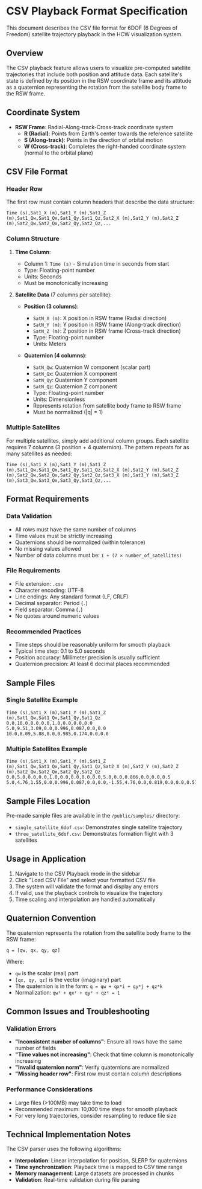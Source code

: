 # CSV Playback Format Specification

This document describes the CSV file format for 6DOF (6 Degrees of Freedom) satellite trajectory playback in the HCW visualization system.

## Overview

The CSV playback feature allows users to visualize pre-computed satellite trajectories that include both position and attitude data. Each satellite's state is defined by its position in the RSW coordinate frame and its attitude as a quaternion representing the rotation from the satellite body frame to the RSW frame.

## Coordinate System

- **RSW Frame**: Radial-Along-track-Cross-track coordinate system
  - **R (Radial)**: Points from Earth's center towards the reference satellite
  - **S (Along-track)**: Points in the direction of orbital motion
  - **W (Cross-track)**: Completes the right-handed coordinate system (normal to the orbital plane)

## CSV File Format

### Header Row
The first row must contain column headers that describe the data structure:

```
Time (s),Sat1_X (m),Sat1_Y (m),Sat1_Z (m),Sat1_Qw,Sat1_Qx,Sat1_Qy,Sat1_Qz,Sat2_X (m),Sat2_Y (m),Sat2_Z (m),Sat2_Qw,Sat2_Qx,Sat2_Qy,Sat2_Qz,...
```

### Column Structure

1. **Time Column**: 
   - Column 1: `Time (s)` - Simulation time in seconds from start
   - Type: Floating-point number
   - Units: Seconds
   - Must be monotonically increasing

2. **Satellite Data** (7 columns per satellite):
   - **Position (3 columns)**:
     - `SatN_X (m)`: X position in RSW frame (Radial direction)
     - `SatN_Y (m)`: Y position in RSW frame (Along-track direction) 
     - `SatN_Z (m)`: Z position in RSW frame (Cross-track direction)
     - Type: Floating-point number
     - Units: Meters
   
   - **Quaternion (4 columns)**:
     - `SatN_Qw`: Quaternion W component (scalar part)
     - `SatN_Qx`: Quaternion X component 
     - `SatN_Qy`: Quaternion Y component
     - `SatN_Qz`: Quaternion Z component
     - Type: Floating-point number
     - Units: Dimensionless
     - Represents rotation from satellite body frame to RSW frame
     - Must be normalized (|q| = 1)

### Multiple Satellites

For multiple satellites, simply add additional column groups. Each satellite requires 7 columns (3 position + 4 quaternion). The pattern repeats for as many satellites as needed:

```
Time (s),Sat1_X (m),Sat1_Y (m),Sat1_Z (m),Sat1_Qw,Sat1_Qx,Sat1_Qy,Sat1_Qz,Sat2_X (m),Sat2_Y (m),Sat2_Z (m),Sat2_Qw,Sat2_Qx,Sat2_Qy,Sat2_Qz,Sat3_X (m),Sat3_Y (m),Sat3_Z (m),Sat3_Qw,Sat3_Qx,Sat3_Qy,Sat3_Qz,...
```

## Format Requirements

### Data Validation
- All rows must have the same number of columns
- Time values must be strictly increasing
- Quaternions should be normalized (within tolerance)
- No missing values allowed
- Number of data columns must be: `1 + (7 × number_of_satellites)`

### File Requirements
- File extension: `.csv`
- Character encoding: UTF-8
- Line endings: Any standard format (LF, CRLF)
- Decimal separator: Period (`.`)
- Field separator: Comma (`,`)
- No quotes around numeric values

### Recommended Practices
- Time steps should be reasonably uniform for smooth playback
- Typical time step: 0.1 to 5.0 seconds
- Position accuracy: Millimeter precision is usually sufficient
- Quaternion precision: At least 6 decimal places recommended

## Sample Files

### Single Satellite Example
```csv
Time (s),Sat1_X (m),Sat1_Y (m),Sat1_Z (m),Sat1_Qw,Sat1_Qx,Sat1_Qy,Sat1_Qz
0.0,10.0,0.0,0.0,1.0,0.0,0.0,0.0
5.0,9.51,3.09,0.0,0.996,0.087,0.0,0.0
10.0,8.09,5.88,0.0,0.985,0.174,0.0,0.0
```

### Multiple Satellites Example
```csv
Time (s),Sat1_X (m),Sat1_Y (m),Sat1_Z (m),Sat1_Qw,Sat1_Qx,Sat1_Qy,Sat1_Qz,Sat2_X (m),Sat2_Y (m),Sat2_Z (m),Sat2_Qw,Sat2_Qx,Sat2_Qy,Sat2_Qz
0.0,5.0,0.0,0.0,1.0,0.0,0.0,0.0,0.0,5.0,0.0,0.866,0.0,0.0,0.5
5.0,4.76,1.55,0.0,0.996,0.087,0.0,0.0,-1.55,4.76,0.0,0.819,0.0,0.0,0.574
```

## Sample Files Location

Pre-made sample files are available in the `/public/samples/` directory:
- `single_satellite_6dof.csv`: Demonstrates single satellite trajectory
- `three_satellite_6dof.csv`: Demonstrates formation flight with 3 satellites

## Usage in Application

1. Navigate to the CSV Playback mode in the sidebar
2. Click "Load CSV File" and select your formatted CSV file
3. The system will validate the format and display any errors
4. If valid, use the playback controls to visualize the trajectory
5. Time scaling and interpolation are handled automatically

## Quaternion Convention

The quaternion represents the rotation from the satellite body frame to the RSW frame:

```
q = [qw, qx, qy, qz]
```

Where:
- `qw` is the scalar (real) part
- `[qx, qy, qz]` is the vector (imaginary) part
- The quaternion is in the form: `q = qw + qx*i + qy*j + qz*k`
- Normalization: `qw² + qx² + qy² + qz² = 1`

## Common Issues and Troubleshooting

### Validation Errors
- **"Inconsistent number of columns"**: Ensure all rows have the same number of fields
- **"Time values not increasing"**: Check that time column is monotonically increasing
- **"Invalid quaternion norm"**: Verify quaternions are normalized
- **"Missing header row"**: First row must contain column descriptions

### Performance Considerations
- Large files (>100MB) may take time to load
- Recommended maximum: 10,000 time steps for smooth playback
- For very long trajectories, consider resampling to reduce file size

## Technical Implementation Notes

The CSV parser uses the following algorithms:
- **Interpolation**: Linear interpolation for position, SLERP for quaternions
- **Time synchronization**: Playback time is mapped to CSV time range
- **Memory management**: Large datasets are processed in chunks
- **Validation**: Real-time validation during file parsing